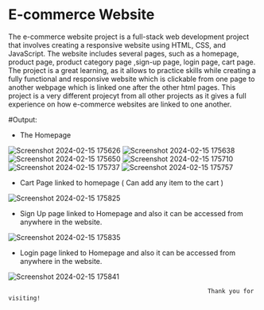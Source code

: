 # E-commerce Website

The e-commerce website project is a full-stack web development project that involves creating a responsive website using HTML, CSS, and JavaScript. The website includes several pages, such as a homepage, product page, product category page ,sign-up page, login page, cart page. The project is a great learning, as it allows to practice skills while creating a fully functional and responsive website which is clickable from one page to another webpage which is linked one after the other html pages. This project is a very different projecyt from all other projects as it gives a full experience on how e-commerce websites are linked to one another.

#Output:
- The Homepage

![Screenshot 2024-02-15 175626](https://github.com/aryankumar120/E-commerce_Website/assets/134778655/0961d84b-8f52-4141-9b7c-5ca624534c7b)
![Screenshot 2024-02-15 175638](https://github.com/aryankumar120/E-commerce_Website/assets/134778655/32e680a1-5fb6-4fff-a7aa-b31e2441242e)
![Screenshot 2024-02-15 175650](https://github.com/aryankumar120/E-commerce_Website/assets/134778655/4eb1e4fe-f26a-4484-869e-700206ae527d)
![Screenshot 2024-02-15 175710](https://github.com/aryankumar120/E-commerce_Website/assets/134778655/f4c3ed1b-b8c5-4822-8773-15e7d0d4ac58)
![Screenshot 2024-02-15 175737](https://github.com/aryankumar120/E-commerce_Website/assets/134778655/d54c0d40-71e7-459d-b409-62bf9e375e88)
![Screenshot 2024-02-15 175757](https://github.com/aryankumar120/E-commerce_Website/assets/134778655/4ab963d2-58fc-4607-a942-9f7c0b1f3550)

- Cart Page linked to homepage ( Can add any item to the cart )

![Screenshot 2024-02-15 175825](https://github.com/aryankumar120/E-commerce_Website/assets/134778655/17b89ad3-9328-40d7-98b2-784d78038bde)

- Sign Up page linked to Homepage and also it can be accessed from anywhere in the website.

![Screenshot 2024-02-15 175835](https://github.com/aryankumar120/E-commerce_Website/assets/134778655/f2c8d28f-011f-4f7a-9fe5-aed41a0ccac4)

- Login page linked to Homepage and also it can be accessed from anywhere in the website.

![Screenshot 2024-02-15 175841](https://github.com/aryankumar120/E-commerce_Website/assets/134778655/c0e207f3-6e53-4e2b-9749-9ce095f72502)


                                                            Thank you for visiting!
